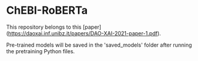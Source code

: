 # ChEBI-RoBERTa

This repository belongs to this [paper] (https://daoxai.inf.unibz.it/papers/DAO-XAI-2021-paper-1.pdf).

Pre-trained models will be saved in the 'saved_models' folder after running the pretraining Python files. 
